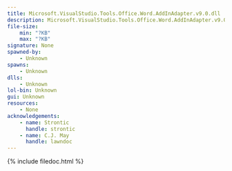 ```yaml
---
title: Microsoft.VisualStudio.Tools.Office.Word.AddInAdapter.v9.0.dll
description: Microsoft.VisualStudio.Tools.Office.Word.AddInAdapter.v9.0.dll
file-size:
    min: "?KB"
    max: "?KB"
signature: None
spawned-by:
    - Unknown
spawns:
    - Unknown
dlls:
    - Unknown
lol-bin: Unknown
gui: Unknown
resources:
    - None
acknowledgements:
    - name: Strontic
      handle: strontic
    - name: C.J. May
      handle: lawndoc
---
```


{% include filedoc.html %}
